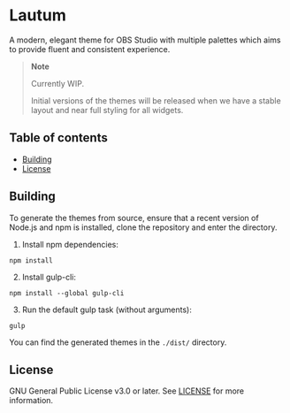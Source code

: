 # Lautum

A modern, elegant theme for OBS Studio with multiple palettes which aims to provide fluent and
consistent experience.

> **Note**
>
> Currently WIP.
>
> Initial versions of the themes will be released when we have a stable layout and near full
> styling for all widgets.


## Table of contents

- [Building](#building)
- [License](#license)


## Building

To generate the themes from source, ensure that a recent version of Node.js and npm is installed,
clone the repository and enter the directory.

1. Install npm dependencies:
```
npm install
``` 

2. Install gulp-cli:
```
npm install --global gulp-cli
```

3. Run the default gulp task (without arguments):
```
gulp
```

You can find the generated themes in the `./dist/` directory.


## License

GNU General Public License v3.0 or later. See [LICENSE][license] for more information.


[license]: https://github.com/EternalNetworkTM/lautum/blob/master/LICENSE
